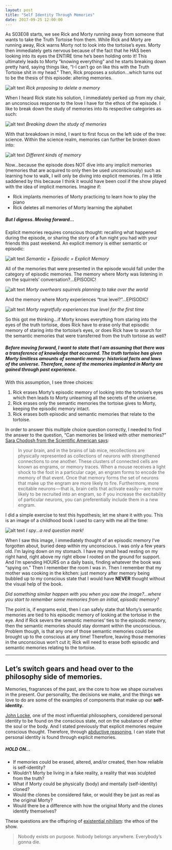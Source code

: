 ```yaml
---
layout: post
title: "Self Identity Through Memories"
date: 2017-09-25 12:00:00
---
```


As S03E08 starts, we see Rick and Morty running away from someone that wants to take the Truth Tortoise from them. While Rick and Morty are running away, Rick warns Morty not to look into the tortoise’s eyes. Morty then immediately gets nervous because of the fact that he HAS been looking into its eyes the ENTIRE time he’s been holding onto it! This ultimately leads to Morty “knowing everything” and he starts breaking down pretty hard, saying things like, “I-I can’t go on like this with the Truth Tortoise shit in my head.” Then, Rick proposes a solution…which turns out to be the thesis of this episode: altering memories.

![alt text](/assets/img/20170925/proposal.png "Rick proposing to delete a memory")
*Rick proposing to delete a memory*

When I heard Rick state his solution, I immediately perked up from my chair, an unconscious response to the love I have for the ethos of the episode. I like to break down the study of memories into its respective categories as such:

![alt text](/assets/img/20170925/tree.png "Breaking down the study of memories")
*Breaking down the study of memories*

With that breakdown in mind, I want to first focus on the left side of the tree: science. Within the science realm, memories can further be broken down into:

![alt text](/assets/img/20170925/tree2.png "Different kinds of memory")
*Different kinds of memory*

Now…because the episode does NOT dive into any implicit memories (memories that are acquired to only then be used unconsciously) such as learning how to walk, I will only be diving into explicit memories. I’m a little saddened by this because I think it would have been cool if the show played with the idea of implicit memories. Imagine if:

  * Rick implants memories of Morty practicing to learn how to play the piano
  * Rick deletes all memories of Morty learning the alphabet

##### But I digress. Moving forward…

Explicit memories requires conscious thought: recalling what happened during the episode, or sharing the story of a fun night you had with your friends this past weekend. An explicit memory is either semantic or episodic:

![alt text](/assets/img/20170925/addition.png "Semantic + Episodic = Explicit Memory")
*Semantic + Episodic = Explicit Memory*

All of the memories that were presented in the episode would fall under the category of episodic memories. The memory where Morty was listening in on the squirrels’ conversation?…EPISODIC!

![alt text](/assets/img/20170925/squirrel.png "Morty overhears squirrels planning to take over the world")
*Morty overhears squirrels planning to take over the world*

And the memory where Morty experiences “true level?”…EPISODIC!

![alt text](/assets/img/20170925/true-level.png "Morty regretfully experiences true level for the first time")
*Morty regretfully experiences true level for the first time*

So this got me thinking…if Morty knows everything from staring into the eyes of the truth tortoise, does Rick have to erase only that episodic memory of staring into the tortoise’s eyes, or does Rick have to search for the semantic memories that were transferred from the truth tortoise as well?

##### Before moving forward, I want to state that I am assuming that there was a transference of knowledge that occurred. The truth tortoise has given Morty limitless amounts of semantic memory: historical facts and laws of the universe. Therefore, none of the memories implanted in Morty are gained through past experience.

With this assumption, I see three choices:

  1. Rick erases Morty’s episodic memory of looking into the tortoise’s eyes which then leads to Morty unlearning all the secrets of the universe.
  2. Rick erases only the semantic memories the tortoise gives to Morty, keeping the episodic memory intact.
  3. Rick erases both episodic and semantic memories that relate to the tortoise.

In order to answer this multiple choice question correctly, I needed to find the answer to the question, “Can memories be linked with other memories?” [Sara Chodosh from the Scientific American says](https://www.scientificamerican.com/article/how-the-brain-builds-memory-chains/):

> In your brain, and in the brains of lab mice, recollections are physically represented as collections of neurons with strengthened connections to one another. These clusters of connected cells are known as engrams, or memory traces. When a mouse receives a light shock to the foot in a particular cage, an engram forms to encode the memory of that event. Once that memory forms the set of neurons that make up the engram are more likely to fire. Furthermore, more excitable neurons — that is, brain cells that activate easily — are more likely to be recruited into an engram, so if you increase the excitability of particular neurons, you can preferentially include them in a new engram.

I did a simple exercise to test this hypothesis; let me share it with you. This is an image of a childhood book I used to carry with me all the time:

![alt text](/assets/img/20170925/ispy.jpg "I spy…a red question mark!")
*I spy…a red question mark!*

When I saw this image, I immediately thought of an episodic memory I’ve forgotten about, buried deep within my unconscious. I was only a few years old. I’m laying down on my stomach. I have my small head resting on my right hand, right above my right elbow I rooted on the ground for support. And I’m spending HOURS on a daily basis, finding whatever the book was “spying on.” Then I remember the room I was in. Then I remember that my mother was cooking in the kitchen: just memory after memory being bubbled up to my conscious state that I would have **NEVER** thought without the visual help of the book.

*Did something similar happen with you when you saw the image?…where you start to remember some memories from an initial, episodic memory?*

The point is, if engrams exist, then I can safely state that Morty’s semantic memories are tied to his episodic memory of looking at the tortoise in the eye. And if Rick severs the semantic memories’ ties to the episodic memory, then the semantic memories should stay dormant within the unconscious. Problem though, is that any one of those semantic memories could be brought up to the conscious at any time! Therefore, leaving those memories in the unconscious won’t cut it; Rick will need to erase both episodic and semantic memories relating to the tortoise.

___

## Let’s switch gears and head over to the philosophy side of memories.

Memories, fragrances of the past, are the core to how we shape ourselves in the present. Our personality, the decisions we make, and the things we love to do are some of the examples of components that make up our **self-identity.**

[John Locke](https://en.wikipedia.org/wiki/John_Locke), one of the most influential philosophers, considered personal identity to be found on the conscious state, not on the substance of either the soul or the body. And I stated previously that explicit memories require conscious thought. Therefore, through [abductive reasoning](https://en.wikipedia.org/wiki/Abductive_reasoning), I can state that personal identity is found through explicit memories.

##### HOLD ON…
  * If memories could be erased, altered, and/or created, then how reliable is self-identity?
  * Wouldn’t Morty be living in a fake reality, a reality that was sculpted from the truth?
  * What if Morty could be physically (body) and mentally (self-identity) cloned?
  * Would the clones be considered fake, or would they be just as real as the original Morty?
  * Would there be a difference with how the original Morty and the clones identify themselves?

These questions are the offspring of [existential nihilism](https://en.wikipedia.org/wiki/Existential_nihilism): the ethos of the show.

> Nobody exists on purpose. Nobody belongs anywhere. Everybody’s gonna die.